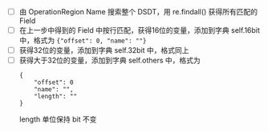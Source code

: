 - [ ] 由 OperationRegion Name 搜索整个 DSDT，用 re.findall() 获得所有匹配的 Field
- [ ] 在上一步中得到的 Field 中按行匹配，获得16位的变量，添加到字典 self.16bit 中，格式为 `{"offset": 0, "name": ""}`
- [ ] 获得32位的变量，添加到字典 self.32bit 中，格式同上
- [ ] 获得大于32位的变量，添加到字典 self.others 中，格式为
    ```
    {
        "offset": 0
        "name": "",
        "length": ""
    }
    ```
    length 单位保持 bit 不变